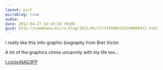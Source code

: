 ```yaml
---
layout: post
microblog: true
audio: 
date: 2012-04-27 10:10:58 +0100
guid: http://samdeane.micro.blog/2012/04/27/t195802205108969472.html
---
```

I really like this info-graphic biography from Bret Victor.

A lot of the graphics chime uncannily with my life too...

[t.co/pnNAG3FP](http://t.co/pnNAG3FP)
